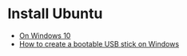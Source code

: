 # Install Ubuntu

- [On Windows 10](https://goo.gl/0jnqpz)
- [How to create a bootable USB stick on Windows](https://goo.gl/yVFd1x)